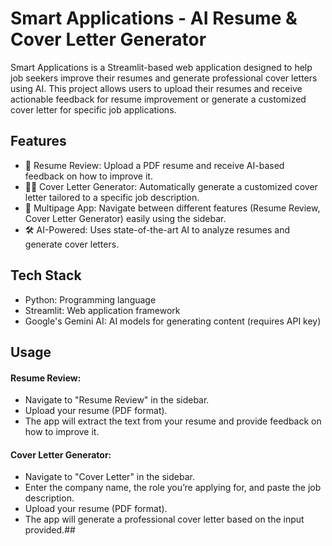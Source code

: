 # Smart Applications - AI Resume & Cover Letter Generator

Smart Applications is a Streamlit-based web application designed to help job seekers improve their resumes and generate professional cover letters using AI. This project allows users to upload their resumes and receive actionable feedback for resume improvement or generate a customized cover letter for specific job applications.

## Features

* 📄 Resume Review: Upload a PDF resume and receive AI-based feedback on how to improve it.
* ✍🏻 Cover Letter Generator: Automatically generate a customized cover letter tailored to a specific job description.
* 🔄 Multipage App: Navigate between different features (Resume Review, Cover Letter Generator) easily using the sidebar.
* 🛠 AI-Powered: Uses state-of-the-art AI to analyze resumes and generate cover letters.

## Tech Stack

* Python: Programming language
* Streamlit: Web application framework
* Google's Gemini AI: AI models for generating content (requires API key)

## Usage

#### Resume Review:

* Navigate to "Resume Review" in the sidebar.
* Upload your resume (PDF format).
* The app will extract the text from your resume and provide feedback on how to improve it.

#### Cover Letter Generator:

* Navigate to "Cover Letter" in the sidebar.
* Enter the company name, the role you’re applying for, and paste the job description.
* Upload your resume (PDF format).
* The app will generate a professional cover letter based on the input provided.##


 
